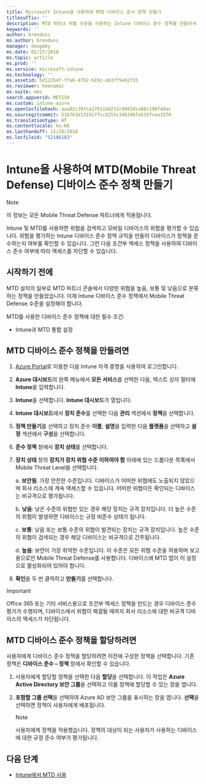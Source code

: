 ```yaml
---
title: Microsoft Intune을 사용하여 MTD 디바이스 준수 정책 만들기
titlesuffix: ''
description: MTD 파트너 위협 수준을 사용하는 Intune 디바이스 준수 정책을 만들어서 모바일 디바이스가 회사 리소스에 액세스할 수 있는지 확인합니다.
keywords: ''
author: brenduns
ms.author: brenduns
manager: dougeby
ms.date: 02/27/2018
ms.topic: article
ms.prod: ''
ms.service: microsoft-intune
ms.technology: ''
ms.assetid: 5d12254f-ffab-4792-b19c-ab37f5e02f35
ms.reviewer: heenamac
ms.suite: ems
search.appverid: MET150
ms.custom: intune-azure
ms.openlocfilehash: aaa02c397ca17011dd231c98018ca86c190f49ac
ms.sourcegitcommit: 51b763e131917fccd255c346286fa515fcee33f0
ms.translationtype: HT
ms.contentlocale: ko-KR
ms.lasthandoff: 11/20/2018
ms.locfileid: "52186183"
---
```

# <a name="create-mobile-threat-defense-mtd-device-compliance-policy-with-intune"></a>Intune을 사용하여 MTD(Mobile Threat Defense) 디바이스 준수 정책 만들기

> [!NOTE] 
> 이 정보는 모든 Mobile Threat Defense 파트너에게 적용됩니다.

Intune 및 MTD를 사용하면 위협을 검색하고 모바일 디바이스의 위험을 평가할 수 있습니다. 위험을 평가하는 Intune 디바이스 준수 정책 규칙을 만들어 디바이스가 정책을 준수하는지 여부를 확인할 수 있습니다. 그런 다음 조건부 액세스 정책을 사용하여 디바이스 준수 여부에 따라 액세스를 차단할 수 있습니다.

## <a name="before-you-begin"></a>시작하기 전에

MTD 설치의 일부로 MTD 파트너 콘솔에서 다양한 위협을 높음, 보통 및 낮음으로 분류하는 정책을 만들었습니다. 이제 Intune 디바이스 준수 정책에서 Mobile Threat Defense 수준을 설정해야 합니다.

MTD를 사용한 디바이스 준수 정책에 대한 필수 조건:

-   Intune과 MTD 통합 설정

## <a name="to-create-an-mtd-device-compliance-policy"></a>MTD 디바이스 준수 정책을 만들려면

1.  [Azure Portal](https://portal.azure.com/)로 이동한 다음 Intune 자격 증명을 사용하여 로그인합니다.

2.  **Azure 대시보드**의 왼쪽 메뉴에서 **모든 서비스**를 선택한 다음, 텍스트 상자 필터에 **Intune**을 입력합니다.

3.  **Intune**을 선택합니다. **Intune 대시보드**가 열립니다.

4. **Intune 대시보드**에서 **장치 준수**를 선택한 다음 **관리** 섹션에서 **정책**을 선택합니다.

5.  **정책 만들기**를 선택하고 장치 준수 **이름**, **설명**을 입력한 다음 **플랫폼**을 선택하고 **설정** 섹션에서 **구성**을 선택합니다.

6.  **준수 정책** 창에서 **장치 상태**를 선택합니다.

7.  **장치 상태** 창의 **장치가 장치 위협 수준 이하여야 함** 아래에 있는 드롭다운 목록에서 Mobile Threat Level을 선택합니다.

    a.  **보안됨**: 가장 안전한 수준입니다. 디바이스가 어떠한 위협에도 노출되지 않았으며 회사 리소스에 계속 액세스할 수 있습니다. 어떠한 위협이든 확인되는 디바이스는 비규격으로 평가됩니다.

    b.  **낮음**: 낮은 수준의 위협만 있는 경우 해당 장치는 규격 장치입니다. 더 높은 수준의 위협이 발생하면 디바이스는 규정 비준수 상태가 됩니다.

    c.  **보통**: 낮음 또는 보통 수준의 위협이 발견되는 장치는 규격 장치입니다. 높은 수준의 위협이 검색되는 경우 해당 디바이스는 비규격으로 간주됩니다.

    d.  **높음**: 보안이 가장 취약한 수준입니다. 이 수준은 모든 위협 수준을 허용하며 보고용으로만 Mobile Threat Defense를 사용합니다. 디바이스에 MTD 앱이 이 설정으로 활성화되어 있어야 합니다.

8.  **확인**을 두 번 클릭하고 **만들기**를 선택합니다.

> [!IMPORTANT]
> Office 365 또는 기타 서비스용으로 조건부 액세스 정책을 만드는 경우 디바이스 준수 평가가 수행되며, 디바이스에서 위협이 해결될 때까지 회사 리소스에 대한 비규격 디바이스의 액세스가 차단됩니다.

## <a name="to-assign-an-mtd-device-compliance-policy"></a>MTD 디바이스 준수 정책을 할당하려면

사용자에게 디바이스 준수 정책을 할당하려면 이전에 구성한 정책을 선택합니다. 기존 정책은 **디바이스 준수 – 정책** 창에서 확인할 수 있습니다.

1. 사용자에게 할당할 정책을 선택한 다음 **할당**을 선택합니다. 이 작업은 **Azure Active Directory 보안 그룹**을 선택하고 이를 정책에 할당할 수 있는 창을 엽니다.

2. **포함할 그룹 선택**을 선택하여 Azure AD 보안 그룹을 표시하는 창을 엽니다.  **선택**을 선택하면 정책이 사용자에게 배포됩니다.

    > [!NOTE] 
    > 사용자에게 정책을 적용했습니다. 정책의 대상이 되는 사용자가 사용하는 디바이스에 대한 규정 준수 여부가 평가됩니다.

## <a name="next-steps"></a>다음 단계

- [Intune에서 MTD 사용](mtd-connector-enable.md)